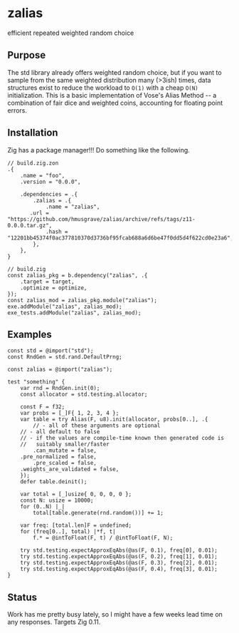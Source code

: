 # zalias

efficient repeated weighted random choice

## Purpose

The std library already offers weighted random choice, but if you want to sample from the same weighted distribution many (>3ish) times, data structures exist to reduce the workload to `O(1)` with a cheap `O(N)` initialization. This is a basic implementation of Vose's Alias Method -- a combination of fair dice and weighted coins, accounting for floating point errors.

## Installation

Zig has a package manager!!! Do something like the following.

```zig
// build.zig.zon
.{
    .name = "foo",
    .version = "0.0.0",

    .dependencies = .{
        .zalias = .{
            .name = "zalias",
	   .url = "https://github.com/hmusgrave/zalias/archive/refs/tags/z11-0.0.0.tar.gz",
            .hash = "12201bb45374f0ac377810370d3736bf95fcab688a6d6be47f0dd5d4f622cd0e23a6",
        },
    },
}
```

```zig
// build.zig
const zalias_pkg = b.dependency("zalias", .{
    .target = target,
    .optimize = optimize,
});
const zalias_mod = zalias_pkg.module("zalias");
exe.addModule("zalias", zalias_mod);
exe_tests.addModule("zalias", zalias_mod);
```

## Examples
```zig
const std = @import("std");
const RndGen = std.rand.DefaultPrng;

const zalias = @import("zalias");

test "something" {
    var rnd = RndGen.init(0);
    const allocator = std.testing.allocator;

    const F = f32;
    var probs = [_]F{ 1, 2, 3, 4 };
    var table = try Alias(F, u8).init(allocator, probs[0..], .{
    	// - all of these arguments are optional
	// - all default to false
	// - if the values are compile-time known then generated code is
 	//   suitably smaller/faster
    	.can_mutate = false,
	.pre_normalized = false,
    	.pre_scaled = false,
	.weights_are_validated = false,
    });
    defer table.deinit();

    var total = [_]usize{ 0, 0, 0, 0 };
    const N: usize = 10000;
    for (0..N) |_|
        total[table.generate(rnd.random())] += 1;

    var freq: [total.len]F = undefined;
    for (freq[0..], total) |*f, t|
        f.* = @intToFloat(F, t) / @intToFloat(F, N);

    try std.testing.expectApproxEqAbs(@as(F, 0.1), freq[0], 0.01);
    try std.testing.expectApproxEqAbs(@as(F, 0.2), freq[1], 0.01);
    try std.testing.expectApproxEqAbs(@as(F, 0.3), freq[2], 0.01);
    try std.testing.expectApproxEqAbs(@as(F, 0.4), freq[3], 0.01);
}
```

## Status
Work has me pretty busy lately, so I might have a few weeks lead time on any responses. Targets Zig 0.11.
